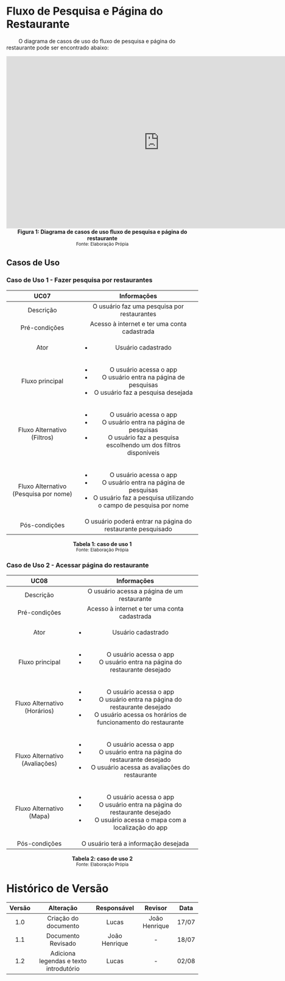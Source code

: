 # Fluxo de Pesquisa e Página do Restaurante

&emsp;&emsp; O diagrama de casos de uso do fluxo de pesquisa e página do restaurante pode ser encontrado abaixo:

<iframe style="border: 1px solid rgba(0, 0, 0, 0.1);" width="800" height="450" src="https://www.figma.com/embed?embed_host=share&url=https%3A%2F%2Fwww.figma.com%2Ffile%2FqdcurFZGpjOkaNJP8k2tXd%2FFluxo-de-Pesquisa%3Fnode-id%3D0%253A1" allowfullscreen></iframe>

<figcaption align='center'>
    <b>Figura 1: Diagrama de casos de uso fluxo de  pesquisa e página do restaurante</b>
    <br><small>Fonte: Elaboração Própia</small>
</figcaption>

## Casos de Uso
### Caso de Uso 1 - Fazer pesquisa por restaurantes

<center>

| UC07 | Informações | 
| :----: | :------:|
| Descrição | O usuário faz uma pesquisa por restaurantes |
| Pré-condições | Acesso à internet e ter uma conta cadastrada |
| Ator | <ul><li>Usuário cadastrado</li> |
| Fluxo principal | <ul><li>O usuário acessa o app</li><li>O usuário entra na página de pesquisas</li><li>O usuário faz a pesquisa desejada</li> |
| Fluxo Alternativo (Filtros) | <ul><li>O usuário acessa o app</li><li>O usuário entra na página de pesquisas</li><li>O usuário faz a pesquisa escolhendo um dos filtros disponíveis</li> |
| Fluxo Alternativo (Pesquisa por nome) | <ul><li>O usuário acessa o app</li><li>O usuário entra na página de pesquisas</li><li>O usuário faz a pesquisa utilizando o campo de pesquisa por nome</li> |
| Pós-condições | O usuário poderá entrar na página do restaurante pesquisado|

</center>

<figcaption align='center'>
    <b>Tabela 1: caso de uso 1</b>
     <br><small>Fonte: Elaboração Própia</small>
</figcaption>

### Caso de Uso 2 - Acessar página do restaurante

<center>

| UC08 | Informações | 
| :----: | :------:|
| Descrição | O usuário acessa a página de um restaurante |
| Pré-condições | Acesso à internet e ter uma conta cadastrada |
| Ator | <ul><li>Usuário cadastrado</li> |
| Fluxo principal | <ul><li>O usuário acessa o app</li><li>O usuário entra na página do restaurante desejado</li> |
| Fluxo Alternativo (Horários) | <ul><li>O usuário acessa o app</li><li>O usuário entra na página do restaurante desejado</li> <li>O usuário acessa os horários de funcionamento do restaurante</li> |
| Fluxo Alternativo (Avaliações) | <ul><li>O usuário acessa o app</li><li>O usuário entra na página do restaurante desejado</li> <li>O usuário acessa as avaliações do restaurante</li> |
| Fluxo Alternativo (Mapa) | <ul><li>O usuário acessa o app</li><li>O usuário entra na página do restaurante desejado</li> <li>O usuário acessa o mapa com a localização do app</li> |
| Pós-condições | O usuário terá a informação desejada|

</center>

<figcaption align='center'>
    <b>Tabela 2: caso de uso 2</b>
     <br><small>Fonte: Elaboração Própia</small>
</figcaption>

# Histórico de Versão

| Versão |                Alteração               | Responsável |         Revisor        |  Data |
|:------:|:--------------------------------------:|:-----------:|:----------------------:|:-----:|
|   1.0  |                    Criação do documento                  |    Lucas | João Henrique | 17/07 |
|   1.1  |                   Documento Revisado                   |    João Henrique | - | 18/07 |
|   1.2  |                  Adiciona legendas e texto introdutório                   |    Lucas | - | 02/08 |


